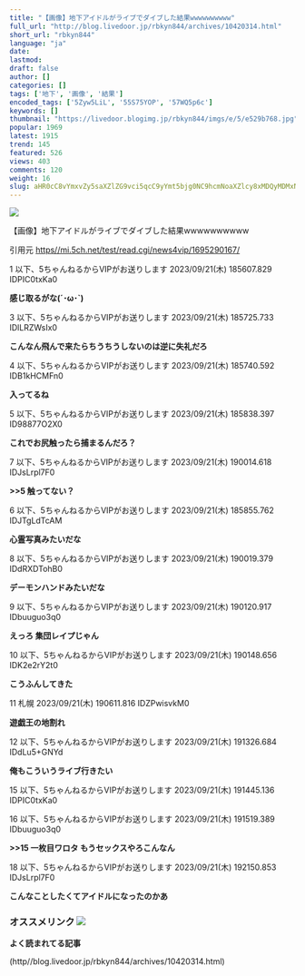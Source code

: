 ```yaml
---
title: "【画像】地下アイドルがライブでダイブした結果wwwwwwwwww"
full_url: "http://blog.livedoor.jp/rbkyn844/archives/10420314.html"
short_url: "rbkyn844"
language: "ja"
date: 
lastmod: 
draft: false
author: []
categories: []
tags: ['地下', '画像', '結果']
encoded_tags: ['5Zyw5LiL', '55S75YOP', '57WQ5p6c']
keywords: []
thumbnail: "https://livedoor.blogimg.jp/rbkyn844/imgs/e/5/e529b768.jpg"
popular: 1969
latest: 1915
trend: 145
featured: 526
views: 403
comments: 120
weight: 16
slug: aHR0cC8vYmxvZy5saXZlZG9vci5qcC9yYmt5bjg0NC9hcmNoaXZlcy8xMDQyMDMxNC5odG1s
---
```


![](https://livedoor.blogimg.jp/rbkyn844/imgs/e/5/e529b768.jpg)

<div><p>【画像】地下アイドルがライブでダイブした結果wwwwwwwwww</p><p>引用元 <a target='_blank' href='https//mi.5ch.net/test/read.cgi/news4vip/1695290167/'>https//mi.5ch.net/test/read.cgi/news4vip/1695290167/</a></p><p class='res1'>1 以下、5ちゃんねるからVIPがお送りします 2023/09/21(木) 185607.829 IDPIC0txKa0 </p> <p class='res2'><b> 感じ取るがな(´･ω･`) </b></p><blockquote class='imgur-embed-pub'></blockquote> <p class='res1'>3 以下、5ちゃんねるからVIPがお送りします 2023/09/21(木) 185725.733 IDlLRZWsIx0 </p> <p class='res2'><b> こんなん飛んで来たらちうちうしないのは逆に失礼だろ </b></p> <p class='res1'>4 以下、5ちゃんねるからVIPがお送りします 2023/09/21(木) 185740.592 IDB1kHCMFn0 </p> <p class='res2'><b> 入ってるね </b></p> <p class='res1'>5 以下、5ちゃんねるからVIPがお送りします 2023/09/21(木) 185838.397 ID98877O2X0 </p> <p class='res2'><b> これでお尻触ったら捕まるんだろ？ </b></p> <p class='res1'>7 以下、5ちゃんねるからVIPがお送りします 2023/09/21(木) 190014.618 IDJsLrpl7F0 </p> <p class='res2'><b> >>5 触ってない？ </b></p> <p class='res1'>6 以下、5ちゃんねるからVIPがお送りします 2023/09/21(木) 185855.762 IDJTgLdTcAM </p> <p class='res2'><b> 心霊写真みたいだな </b></p> <p class='res1'>8 以下、5ちゃんねるからVIPがお送りします 2023/09/21(木) 190019.379 IDdRXDTohB0 </p> <p class='res2'><b> デーモンハンドみたいだな </b></p> <p class='no-pc'></p> <p class='res1'>9 以下、5ちゃんねるからVIPがお送りします 2023/09/21(木) 190120.917 IDbuuguo3q0 </p> <p class='res2'><b> えっろ 集団レイプじゃん </b></p> <p class='res1'>10 以下、5ちゃんねるからVIPがお送りします 2023/09/21(木) 190148.656 IDK2e2rY2t0 </p> <p class='res2'><b> こうふんしてきた </b></p> <p class='res1'>11 札幌 2023/09/21(木) 190611.816 IDZPwisvkM0 </p> <p class='res2'><b> 遊戯王の地割れ </b></p> <p class='res1'>12 以下、5ちゃんねるからVIPがお送りします 2023/09/21(木) 191326.684 IDdLu5+GNYd </p> <p class='res2'><b> 俺もこういうライブ行きたい </b></p> <p class='res1'>15 以下、5ちゃんねるからVIPがお送りします 2023/09/21(木) 191445.136 IDPIC0txKa0 </p> <p class='res2'><b> </b></p><blockquote class='imgur-embed-pub'></blockquote><b> <blockquote class='imgur-embed-pub'></blockquote> </b> <p class='res1'>16 以下、5ちゃんねるからVIPがお送りします 2023/09/21(木) 191519.389 IDbuuguo3q0 </p> <p class='res2'><b> >>15 一枚目ワロタ もうセックスやろこんなん </b></p> <p class='res1'>18 以下、5ちゃんねるからVIPがお送りします 2023/09/21(木) 192150.853 IDJsLrpl7F0 </p> <p class='res2'><b> こんなことしたくてアイドルになったのかあ </b></p> <p id='5077e33f033c4e934bb013c7c4eb8bbd'> </p> <p class='no-pc'></p> <h3 class='linkh'>オススメリンク <img src='http//blog.livedoor.jp/rbkyn844/ftp/fusagikom-fikergh.png'></h3> <p class='link2'> </p> <p class='no-pc'></p> <p class='no-pc'><p><b>よく読まれてる記事</b></p></p> </div>

(http//blog.livedoor.jp/rbkyn844/archives/10420314.html)
